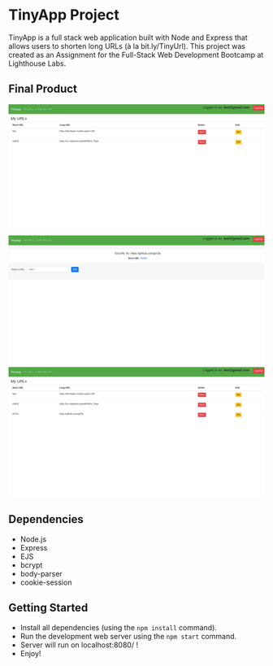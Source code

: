 # TinyApp Project

TinyApp is a full stack web application built with Node and Express that allows users to shorten long URLs (à la bit.ly/TinyUrl). This project was created as an Assignment for the Full-Stack Web Development Bootcamp at Lighthouse Labs.

## Final Product
!["User Index"](https://github.com/girOly/tinyapp/blob/master/tinyapp%20-%20photos/index.png?raw=true)
!["Creating a Shortened URL"](https://github.com/girOly/tinyapp/blob/master/tinyapp%20-%20photos/create.png?raw=true)
!["Index after generated URL"](https://github.com/girOly/tinyapp/blob/master/tinyapp%20-%20photos/index1.png?raw=true)

## Dependencies

- Node.js
- Express
- EJS
- bcrypt
- body-parser
- cookie-session

## Getting Started

- Install all dependencies (using the `npm install` command).
- Run the development web server using the `npm start` command.
- Server will run on localhost:8080/ !
- Enjoy!

